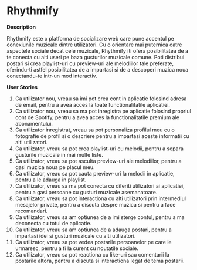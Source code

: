 # Rhythmify
**Description**

Rhythmify este o platforma de socializare web care pune accentul pe conexiunile muzicale dintre utilizatori. Cu o orientare mai puternica catre aspectele sociale decat cele muzicale, Rhythmify iti ofera posibilitatea de a te conecta cu alti useri pe baza gusturilor muzicale comune. Poti distribui postari si crea playlist-uri cu preview-uri ale melodiilor tale preferate, oferindu-ti astfel posibilitatea de a impartasi si de a descoperi muzica noua conectandu-te intr-un mod interactiv.


**User Stories**
1.	Ca utilizator nou, vreau sa imi pot crea cont in aplicatie folosind adresa de email, pentru a avea acces la toate functionalitatile aplicatiei.
2.  Ca utilizator nou, vreau sa ma pot inregistra pe aplicatie folosind propriul cont de Spotify, pentru a avea acces la functionalitatile premium ale abonamentului.
3.	Ca utilizator inregistrat, vreau sa pot personaliza profilul meu cu o fotografie de profil si o descriere pentru a impartasi aceste informatii cu alti utilizatori.
4.  Ca utilizator, vreau sa pot crea playlist-uri cu melodii, pentru a separa gusturile muzicale in mai multe liste.
5.	Ca utilizator, vreau sa pot asculta preview-uri ale melodiilor, pentru a gasi muzica noua pe placul meu.
6.	Ca utilizator, vreau sa pot cauta preview-uri la melodii in aplicatie, pentru a le adauga in playlist.
7.	Ca utilizator, vreau sa ma pot conecta cu diferiti utilizatori ai aplicatiei, pentru a gasi persoane cu gusturi muzicale asemanatoare.
8.	Ca utilizator, vreau sa pot interactiona cu alti utilizatori prin intermediul mesajelor private, pentru a discuta despre muzica si pentru a face recomandari.
9.	Ca utilizator, vreau sa am optiunea de a imi sterge contul, pentru a ma deconecta cu totul de aplicatie.
10. Ca utilizator, vreau sa am optiunea de a adauga postari, pentru a impartasi idei si gusturi muzicale cu alti utilizatori.
11. Ca utilizator, vreau sa pot vedea postarile persoanelor pe care le urmaresc, pentru a fi la curent cu noutatile sociale.
12. Ca utilizator, vreau sa pot reactiona cu like-uri sau comentarii la postarile altora, pentru a discuta si interactiona legat de tema postarii.